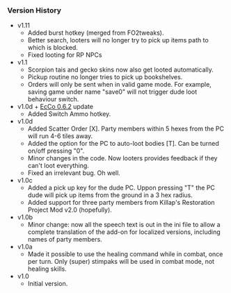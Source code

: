 ### Version History
* v1.11
  - Added burst hotkey (merged from FO2tweaks).
  - Better search, looters will no longer try to pick up items path to which is blocked.
  - Fixed looting for RP NPCs
* v1.1
  - Scorpion tais and gecko skins now also get looted automatically.
  - Pickup routine no longer tries to pick up bookshelves.
  - Orders will only be sent when in valid game mode. For example, saving game under name "save0" will not trigger dude loot behaviour switch.
* v1.0d + [EcCo 0.6.2](http://www.nma-fallout.com/threads/economy-and-combat-rebalance-mod.193578/) update
  - Added Switch Ammo hotkey.
* v1.0d
  - Added Scatter Order [X]. Party members within 5 hexes from the PC will run 4-6 tiles away.
  - Added the option for the PC to auto-loot bodies [T]. Can be turned on/off pressing "0".
  - Minor changes in the code. Now looters provides feedback if they can't loot everything.
  - Fixed an irrelevant bug. Oh well.
* v1.0c
  - Added a pick up key for the dude PC. Uppon pressing "T" the PC dude will pick up items from the ground in a 3 hex radius.
  - Added support for three party members from Killap's Restoration Project Mod v2.0 (hopefully).
* v1.0b
  - Minor change: now all the speech text is out in the ini file to allow a complete translation of the add-on for localized versions, including names of party members.
* v1.0a
  - Made it possible to use the healing command while in combat, once per turn. Only (super) stimpaks will be used in combat mode, not healing skills.
* v1.0
  - Initial version.
